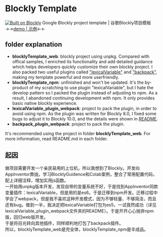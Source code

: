 # Blockly Template
[![Built on Blockly](https://tinyurl.com/built-on-blockly)](https://github.com/google/blockly)
Google Blockly project template | 谷歌Blockly项目模板<br>
→→[demo | 示例](https://madderscientist.github.io/BlocklyTemplate/blocklyTemplate_web/)←←

## folder explanation
- **blocklyTemplate_web**: blockly project using unpkg. Compared with offical samples, I enriched its functionality and add detailed guidance which helps developers quickly customize their own blockly project. I also packed two useful plugins called ["lexicalVariable"](https://github.com/mit-cml/blockly-plugins/tree/main/block-lexical-variables) and ["backpack"](https://www.npmjs.com/package/@blockly/workspace-backpack), making my template powerful and more userfriendly.
- **blocklyTemplate_npm**: unfinished and won't be updated. It's the by-product of my scratching to use plugin "lexicalVariable", but I hate the develop pattern so I packed the plugin instead of adjusting to npm. As a result, I abandoned continuing development with npm. It only provides basic native blockly experience.
- **lexicalVariable_plugin_webpack**: project to pack the plugin, in order to avoid using npm. As the plugin was written for Blockly 8.0, I fixed some bugs to adjust it to Blockly 10.0, and the details were shown in [README](./lexicalVariable_plugin_webpack/README.md).
- **backpack_plugin_webpack**: project to pack the plugin.

It's recommended using the project in folder **blocklyTemplate_web**. For more information, read README.md in each folder.

## 起因
做项目需要开发一个亲民易用的上位机，所以我想到了Blockly。开发向AppInventor靠拢。学习BlocklyGuidence和Colab案例，整合了常用配置代码，配上详细注释，增加实用js函数。<br>
一开始用unpkg版本开发，发现自带的变量系统不好，于是找到AppInventor同款变量插件：lexicalVariable，但是用的是es6。于是迁移到npm开发。迁移过程中学会了webpack，但是我不喜欢这种开发模式，因为不够轻量、不够简洁，而且还有bug。做到一半，我决定把lexicalVariable打包为es5，一试竟然成功（详见lexicalVariable_plugin_webpack文件夹的README）。于是开开心心抛弃npm版，回归web版开发。<br>
于是将目光转向其他插件，同样顺利地打包了backpack插件。<br>
所以，blocklyTemplate_web是完全体，blocklyTemplate_npm是半成品。